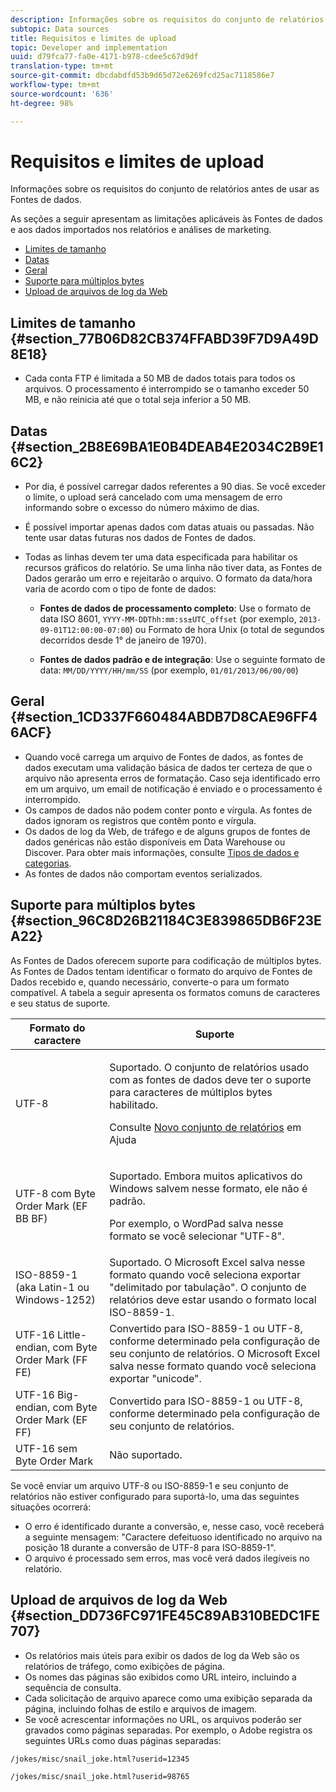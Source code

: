 ```yaml
---
description: Informações sobre os requisitos do conjunto de relatórios antes de usar as Fontes de dados.
subtopic: Data sources
title: Requisitos e limites de upload
topic: Developer and implementation
uuid: d79fca77-fa0e-4171-b978-cdee5c67d9df
translation-type: tm+mt
source-git-commit: dbcdabdfd53b9d65d72e6269fcd25ac7118586e7
workflow-type: tm+mt
source-wordcount: '636'
ht-degree: 98%

---
```



# Requisitos e limites de upload

Informações sobre os requisitos do conjunto de relatórios antes de usar as Fontes de dados.

As seções a seguir apresentam as limitações aplicáveis às Fontes de dados e aos dados importados nos relatórios e análises de marketing.

* [Limites de tamanho](/help/import/c-data-sources/datasrc-requirements.md#section_77B06D82CB374FFABD39F7D9A49D8E18)
* [Datas](/help/import/c-data-sources/datasrc-requirements.md#section_2B8E69BA1E0B4DEAB4E2034C2B9E16C2)
* [Geral](/help/import/c-data-sources/datasrc-requirements.md#section_1CD337F660484ABDB7D8CAE96FF46ACF)
* [Suporte para múltiplos bytes](/help/import/c-data-sources/datasrc-requirements.md#section_96C8D26B21184C3E839865DB6F23EA22)
* [Upload de arquivos de log da Web](/help/import/c-data-sources/datasrc-requirements.md#section_DD736FC971FE45C89AB310BEDC1FE707)

## Limites de tamanho {#section_77B06D82CB374FFABD39F7D9A49D8E18}

* Cada conta FTP é limitada a 50 MB de dados totais para todos os arquivos. O processamento é interrompido se o tamanho exceder 50 MB, e não reinicia até que o total seja inferior a 50 MB.

## Datas {#section_2B8E69BA1E0B4DEAB4E2034C2B9E16C2}

* Por dia, é possível carregar dados referentes a 90 dias. Se você exceder o limite, o upload será cancelado com uma mensagem de erro informando sobre o excesso do número máximo de dias.
* É possível importar apenas dados com datas atuais ou passadas. Não tente usar datas futuras nos dados de Fontes de dados.
* Todas as linhas devem ter uma data especificada para habilitar os recursos gráficos do relatório. Se uma linha não tiver data, as Fontes de Dados gerarão um erro e rejeitarão o arquivo. O formato da data/hora varia de acordo com o tipo de fonte de dados:

   * **Fontes de dados de processamento completo**: Use o formato de data ISO 8601, `YYYY-MM-DDThh:mm:ss±UTC_offset` (por exemplo, `2013-09-01T12:00:00-07:00`) ou Formato de hora Unix (o total de segundos decorridos desde 1° de janeiro de 1970).

   * **Fontes de dados padrão e de integração**: Use o seguinte formato de data: `MM/DD/YYYY/HH/mm/SS` (por exemplo, `01/01/2013/06/00/00`)

## Geral {#section_1CD337F660484ABDB7D8CAE96FF46ACF}

* Quando você carrega um arquivo de Fontes de dados, as fontes de dados executam uma validação básica de dados ter certeza de que o arquivo não apresenta erros de formatação. Caso seja identificado erro em um arquivo, um email de notificação é enviado e o processamento é interrompido.
* Os campos de dados não podem conter ponto e vírgula. As fontes de dados ignoram os registros que contêm ponto e vírgula.
* Os dados de log da Web, de tráfego e de alguns grupos de fontes de dados genéricas não estão disponíveis em Data Warehouse ou Discover. Para obter mais informações, consulte [Tipos de dados e categorias](/help/import/c-data-sources/c-datasrc-types/datasrc-categories.md).
* As fontes de dados não comportam eventos serializados.

## Suporte para múltiplos bytes {#section_96C8D26B21184C3E839865DB6F23EA22}

As Fontes de Dados oferecem suporte para codificação de múltiplos bytes. As Fontes de Dados tentam identificar o formato do arquivo de Fontes de Dados recebido e, quando necessário, converte-o para um formato compatível. A tabela a seguir apresenta os formatos comuns de caracteres e seu status de suporte.

<table id="table_F9E685D7EEAB49A9ABAD622AE630EC21"> 
 <thead> 
  <tr> 
   <th colname="col1" class="entry"> Formato do caractere </th> 
   <th colname="col2" class="entry"> Suporte </th> 
  </tr> 
 </thead>
 <tbody> 
  <tr> 
   <td colname="col1"> UTF-8 </td> 
   <td colname="col2"> <p>Suportado. O conjunto de relatórios usado com as fontes de dados deve ter o suporte para caracteres de múltiplos bytes habilitado. </p> <p>Consulte <a href="https://docs.adobe.com/content/help/pt-BR/analytics/admin/manage-report-suites/new-report-suite/new-report-suite.html"  >Novo conjunto de relatórios</a> em Ajuda </p> </td> 
  </tr> 
  <tr> 
   <td colname="col1"> UTF-8 com Byte Order Mark (EF BB BF) </td> 
   <td colname="col2"> <p>Suportado. Embora muitos aplicativos do Windows salvem nesse formato, ele não é padrão. </p> <p>Por exemplo, o WordPad salva nesse formato se você selecionar "UTF-8". </p> </td> 
  </tr> 
  <tr> 
   <td colname="col1"> ISO-8859-1 (aka Latin-1 ou Windows-1252) </td> 
   <td colname="col2"> Suportado. O Microsoft Excel salva nesse formato quando você seleciona exportar "delimitado por tabulação". O conjunto de relatórios deve estar usando o formato local ISO-8859-1. </td> 
  </tr> 
  <tr> 
   <td colname="col1"> UTF-16 Little-endian, com Byte Order Mark (FF FE) </td> 
   <td colname="col2"> Convertido para ISO-8859-1 ou UTF-8, conforme determinado pela configuração de seu conjunto de relatórios. O Microsoft Excel salva nesse formato quando você seleciona exportar "unicode". </td> 
  </tr> 
  <tr> 
   <td colname="col1"> UTF-16 Big-endian, com Byte Order Mark (EF FF) </td> 
   <td colname="col2"> Convertido para ISO-8859-1 ou UTF-8, conforme determinado pela configuração de seu conjunto de relatórios. </td> 
  </tr> 
  <tr> 
   <td colname="col1"> UTF-16 sem Byte Order Mark </td> 
   <td colname="col2"> Não suportado. </td> 
  </tr> 
 </tbody> 
</table>

Se você enviar um arquivo UTF-8 ou ISO-8859-1 e seu conjunto de relatórios não estiver configurado para suportá-lo, uma das seguintes situações ocorrerá:

* O erro é identificado durante a conversão, e, nesse caso, você receberá a seguinte mensagem: &quot;Caractere defeituoso identificado no arquivo na posição 18 durante a conversão de UTF-8 para ISO-8859-1&quot;.
* O arquivo é processado sem erros, mas você verá dados ilegíveis no relatório.

## Upload de arquivos de log da Web {#section_DD736FC971FE45C89AB310BEDC1FE707}

* Os relatórios mais úteis para exibir os dados de log da Web são os relatórios de tráfego, como exibições de página.
* Os nomes das páginas são exibidos como URL inteiro, incluindo a sequência de consulta.
* Cada solicitação de arquivo aparece como uma exibição separada da página, incluindo folhas de estilo e arquivos de imagem.
* Se você acrescentar informações no URL, os arquivos poderão ser gravados como páginas separadas. Por exemplo, o Adobe registra os seguintes URLs como duas páginas separadas:

`/jokes/misc/snail_joke.html?userid=12345`

`/jokes/misc/snail_joke.html?userid=98765`
